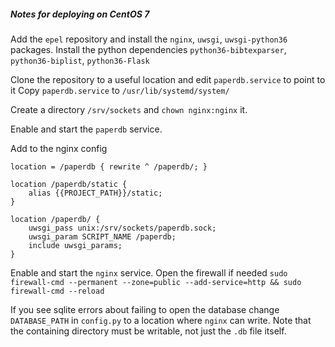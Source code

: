 ##### Notes for deploying on CentOS 7

Add the `epel` repository and install the `nginx`, `uwsgi`, `uwsgi-python36` packages.
Install the python dependencies `python36-bibtexparser`, `python36-biplist`, `python36-Flask`

Clone the repository to a useful location and edit `paperdb.service` to point to it
Copy `paperdb.service` to `/usr/lib/systemd/system/`

Create a directory `/srv/sockets` and `chown nginx:nginx` it.

Enable and start the `paperdb` service.

Add to the nginx config
```
location = /paperdb { rewrite ^ /paperdb/; }

location /paperdb/static {
    alias {{PROJECT_PATH}}/static;
}

location /paperdb/ {
    uwsgi_pass unix:/srv/sockets/paperdb.sock;
    uwsgi_param SCRIPT_NAME /paperdb;
    include uwsgi_params;
}
```

Enable and start the `nginx` service.
Open the firewall if needed `sudo firewall-cmd --permanent --zone=public --add-service=http && sudo firewall-cmd --reload`

If you see sqlite errors about failing to open the database change `DATABASE_PATH` in `config.py` to a location where `nginx` can write.
Note that the containing directory must be writable, not just the `.db` file itself.